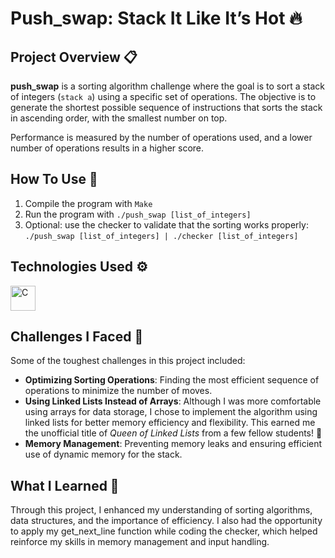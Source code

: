 # Push_swap: Stack It Like It’s Hot 🔥

## Project Overview 📋

**push_swap** is a sorting algorithm challenge where the goal is to sort a stack of integers (`stack a`) using a specific set of operations. 
The objective is to generate the shortest possible sequence of instructions that sorts the stack in ascending order, with the smallest number on top.

Performance is measured by the number of operations used, and a lower number of operations results in a higher score.

## How To Use 🔧

1. Compile the program with `Make`
2. Run the program with `./push_swap [list_of_integers]`
3. Optional: use the checker to validate that the sorting works properly: `./push_swap [list_of_integers] | ./checker [list_of_integers]`

## Technologies Used ⚙️

<img src="https://cdn.worldvectorlogo.com/logos/c-1.svg" alt="C" width="40" height="40"/>

## Challenges I Faced 🧠

Some of the toughest challenges in this project included:

- **Optimizing Sorting Operations**: Finding the most efficient sequence of operations to minimize the number of moves.
- **Using Linked Lists Instead of Arrays**: Although I was more comfortable using arrays for data storage, I chose to implement the algorithm using linked lists for better memory efficiency and flexibility.
  This earned me the unofficial title of *Queen of Linked Lists* from a few fellow students! 👑
- **Memory Management**: Preventing memory leaks and ensuring efficient use of dynamic memory for the stack.

## What I Learned 🚀

Through this project, I enhanced my understanding of sorting algorithms, data structures, and the importance of efficiency. 
I also had the opportunity to apply my get_next_line function while coding the checker, which helped reinforce my skills in memory management and input handling.
